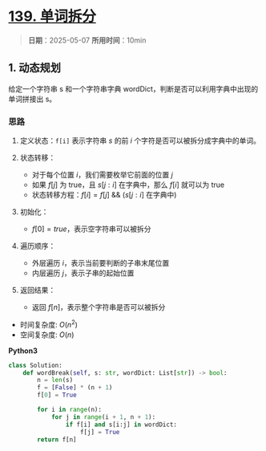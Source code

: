 # [139. 单词拆分](https://leetcode.cn/problems/word-break/description/)

> **日期**：2025-05-07
> **所用时间**：10min

## 1. 动态规划

给定一个字符串 s 和一个字符串字典 wordDict，判断是否可以利用字典中出现的单词拼接出 s。

### 思路

1. 定义状态：`f[i]` 表示字符串 $s$ 的前 $i$ 个字符是否可以被拆分成字典中的单词。

2. 状态转移：
   - 对于每个位置 $i$，我们需要枚举它前面的位置 $j$
   - 如果 $f[j]$ 为 true，且 $s[j:i]$ 在字典中，那么 $f[i]$ 就可以为 true
   - 状态转移方程：$f[i] = f[j] \text{ && } (s[j:i] \text{ 在字典中})$

3. 初始化：
   - $f[0] = true$，表示空字符串可以被拆分

4. 遍历顺序：
   - 外层遍历 $i$，表示当前要判断的子串末尾位置
   - 内层遍历 $j$，表示子串的起始位置

5. 返回结果：
   - 返回 $f[n]$，表示整个字符串是否可以被拆分

- 时间复杂度: $O(n^2)$
- 空间复杂度: $O(n)$

**Python3**

```python
class Solution:
    def wordBreak(self, s: str, wordDict: List[str]) -> bool:
        n = len(s)
        f = [False] * (n + 1)
        f[0] = True

        for i in range(n):
            for j in range(i + 1, n + 1):
                if f[i] and s[i:j] in wordDict:
                    f[j] = True
        return f[n]
```